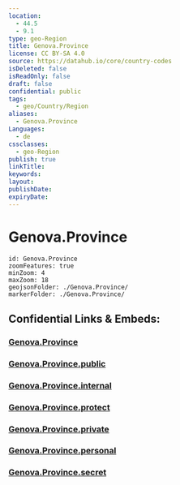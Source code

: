 ```yaml
---
location:
  - 44.5
  - 9.1
type: geo-Region
title: Genova.Province
license: CC BY-SA 4.0
source: https://datahub.io/core/country-codes
isDeleted: false
isReadOnly: false
draft: false
confidential: public
tags:
  - geo/Country/Region
aliases:
  - Genova.Province
Languages:
  - de
cssclasses:
  - geo-Region
publish: true
linkTitle:
keywords:
layout:
publishDate:
expiryDate:
---
```


# Genova.Province

```leaflet
id: Genova.Province
zoomFeatures: true 
minZoom: 4 
maxZoom: 18
geojsonFolder: ./Genova.Province/
markerFolder: ./Genova.Province/
```


## Confidential Links & Embeds: 

### [Genova.Province](/_Standards/Earth/Continent/Europe/Europe~South/Italy/regions~Italy/Liguria/Genova.Province.md) 

### [Genova.Province.public](/_public/Earth/Continent/Europe/Europe~South/Italy/regions~Italy/Liguria/Genova.Province.public.md) 

### [Genova.Province.internal](/_internal/Earth/Continent/Europe/Europe~South/Italy/regions~Italy/Liguria/Genova.Province.internal.md) 

### [Genova.Province.protect](/_protect/Earth/Continent/Europe/Europe~South/Italy/regions~Italy/Liguria/Genova.Province.protect.md) 

### [Genova.Province.private](/_private/Earth/Continent/Europe/Europe~South/Italy/regions~Italy/Liguria/Genova.Province.private.md) 

### [Genova.Province.personal](/_personal/Earth/Continent/Europe/Europe~South/Italy/regions~Italy/Liguria/Genova.Province.personal.md) 

### [Genova.Province.secret](/_secret/Earth/Continent/Europe/Europe~South/Italy/regions~Italy/Liguria/Genova.Province.secret.md)

